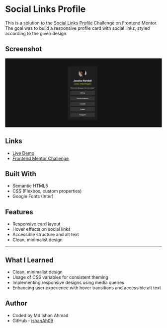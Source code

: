 # Social Links Profile

This is a solution to the [Social Links Profile](https://www.frontendmentor.io/challenges/social-links-profile-UG32l9m6dQ) Challenge on Frontend Mentor. The goal was to build a responsive profile card with social links, styled according to the given design.

## Screenshot

![Social Link Project Screenshot](./Screenshot%202025-06-03%20203150.png)

## Links

- [Live Demo](https://sociallinksprofile-gamma.vercel.app/)
- [Frontend Mentor Challenge](https://www.frontendmentor.io/challenges/social-links-profile-UG32l9m6dQ)

## Built With

- Semantic HTML5
- CSS (Flexbox, custom properties)
- Google Fonts (Inter)

## Features

- Responsive card layout
- Hover effects on social links
- Accessible structure and alt text
- Clean, minimalist design

---

## What I Learned

- Clean, minimalist design
- Usage of CSS variables for consistent theming
- Implementing responsive designs using media queries
- Enhancing user experience with hover transitions and accessible alt text


## Author
- Coded by Md Ishan Ahmad
- GitHub - [ishanAh09](https://github.com/ishanah09)
